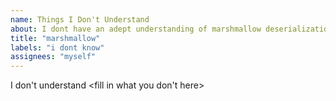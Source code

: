 ```yaml
---
name: Things I Don't Understand
about: I dont have an adept understanding of marshmallow deserialization and serialization
title: "marshmallow"
labels: "i dont know"
assignees: "myself"
---
```


I don't understand <fill in what you don't here>
